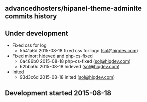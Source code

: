 advancedhosters/hipanel-theme-adminlte commits history
------------------------------------------------------

## Under development

- Fixed css for log
    - 5541a6d 2015-08-18 fixed css for logo (sol@hiqdev.com)
- Fixed minor: hideved and php-cs-fixed
    - 0a486b0 2015-08-18 php-cs-fixed (sol@hiqdev.com)
    - 62bba0c 2015-08-18 hideved (sol@hiqdev.com)
- Inited
    - 93d3c6d 2015-08-18 inited (sol@hiqdev.com)

## Development started 2015-08-18

